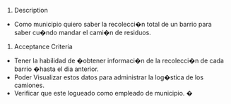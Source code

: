 1. Description
- Como  municipio quiero saber la recolecci�n total de un barrio para saber cu�ndo mandar el cami�n de residuos.
1. Acceptance Criteria
- Tener la habilidad de �obtener informaci�n de la recolecci�n de cada barrio �hasta el dia anterior.
- Poder Visualizar estos datos para administrar la log�stica de los camiones. 
- Verificar que este logueado como empleado de municipio. �